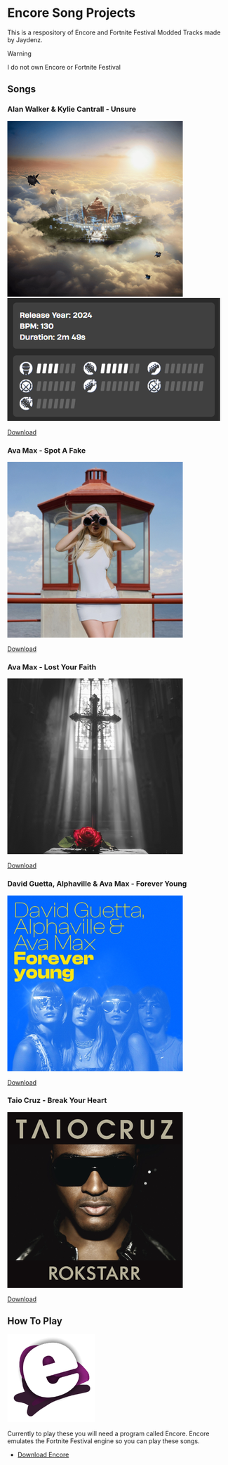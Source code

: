 # Encore Song Projects
This is a respository of Encore and Fortnite Festival Modded Tracks made by Jaydenz.

> [!WARNING]
> I do not own Encore or Fortnite Festival<br>

## Songs
### Alan Walker & Kylie Cantrall - Unsure
![Unsure](Images/Unsure.png) ![Unsure](Images/UnsureDifficulty.png)

[Download](https://github.com/JaydenzKoci/song-projects/raw/refs/heads/main/Songs/Alan%20Walker%20-%20Unsure.zip)
### Ava Max - Spot A Fake
![SpotAFake](Images/SpotAFake.png)

[Download](https://github.com/JaydenzKoci/song-projects/raw/refs/heads/main/Songs/Ava%20Max%20-%20Spot%20a%20Fake.zip)
### Ava Max - Lost Your Faith
![LYF](Images/LostYourFaith.png)

[Download](https://github.com/JaydenzKoci/song-projects/raw/refs/heads/main/Songs/Ava%20Max%20-%20Lost%20Your%20Faith.zip)
### David Guetta, Alphaville & Ava Max - Forever Young
![FY](Images/ForeverYoung.png)

[Download](https://github.com/JaydenzKoci/song-projects/raw/refs/heads/main/Songs/David%20Guetta%20-%20Forever%20Young.zip)
### Taio Cruz - Break Your Heart
![BYH](Images/BreakYourHeart.png)

[Download](https://github.com/JaydenzKoci/song-projects/raw/refs/heads/main/Songs/Taio%20Cruz%20-%20Break%20Your%20Heart.zip)
## How To Play
  ![Encore](Images/Encore.png)
  
  Currently to play these you will need a program called Encore. Encore emulates the Fortnite Festival engine so you can play these songs.
- [Download Encore](https://github.com/Encore-Developers/Encore/releases/tag/v0.1.3)
